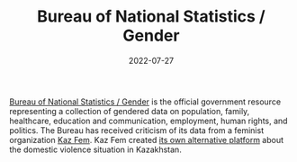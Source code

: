 ﻿---
title: "Bureau of National Statistics / Gender"
linkTitle: "Bureau of National Statistics / Gender"
contributor: ["Aizada Arystanbek"]
date: 2022-07-27
countries: ["Kazakhstan"]
category: ["Government"]
tags: ["government", "gender based violence", "education", "employment", "health", "politics"]
date_start: []
date_end: []
data_type: ["quantitative", "statistics"] 
language: ["Russian", "English", "Kazakh"]
description: 
  Bureau of National Statistics / Gender is the official government resource representing a collection of gendered data on population, family, healthcare, education and communication, employment, human rights, and politics.
---

[Bureau of National Statistics / Gender](https://gender.stat.gov.kz/en) is the official government resource representing a collection of gendered data on population, family, healthcare, education and communication, employment, human rights, and politics. The Bureau has received criticism of its data from a feminist organization [Kaz Fem](https://www.instagram.com/p/CUmGoyNsJPu/). Kaz Fem created [its own alternative platform](https://schitaetsya.kz/) about the domestic violence situation in Kazakhstan.
